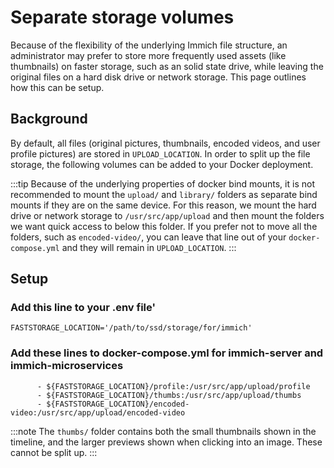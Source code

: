 # Separate storage volumes

Because of the flexibility of the underlying Immich file structure, an administrator may prefer to store more frequently used assets (like thumbnails) on faster storage, such as an solid state drive,
while leaving the original files on a hard disk drive or network storage.
This page outlines how this can be setup.

## Background

By default, all files (original pictures, thumbnails, encoded videos, and user profile pictures) are stored in `UPLOAD_LOCATION`.
In order to split up the file storage, the following volumes can be added to your Docker deployment.

:::tip
Because of the underlying properties of docker bind mounts, it is not recommended to mount the `upload/` and `library/` folders as separate bind mounts if they are on the same device.
For this reason, we mount the hard drive or network storage to `/usr/src/app/upload` and then mount the folders we want quick access to below this folder.
If you prefer not to move all the folders, such as `encoded-video/`, you can leave that line out of your `docker-compose.yml` and they will remain in `UPLOAD_LOCATION`.
:::

## Setup

### Add this line to your .env file'
```title='.env'
FASTSTORAGE_LOCATION='/path/to/ssd/storage/for/immich'
```

### Add these lines to docker-compose.yml for immich-server and immich-microservices
```title='docker-compose.yml'
      - ${FASTSTORAGE_LOCATION}/profile:/usr/src/app/upload/profile
      - ${FASTSTORAGE_LOCATION}/thumbs:/usr/src/app/upload/thumbs
      - ${FASTSTORAGE_LOCATION}/encoded-video:/usr/src/app/upload/encoded-video
```

:::note
The `thumbs/` folder contains both the small thumbnails shown in the timeline, and the larger previews shown when clicking into an image. These cannot be split up.
:::
